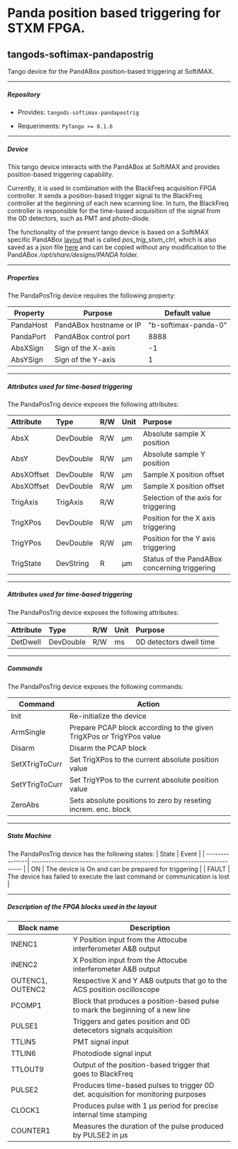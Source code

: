 # Panda position based triggering for STXM FPGA.

## tangods-softimax-pandapostrig


Tango device for the PandABox position-based triggering at SoftiMAX.


____________________________________________________________________________

##### Repository


- Provides: `tangods-softimax-pandapostrig`

- Requeriments: `PyTango >= 8.1.6`


____________________________________________________________________________

##### Device

This tango device interacts with the PandABox at SoftiMAX and provides position-based triggering capability.

Currently, it is used in combination with the BlackFreq acquisition FPGA controller. It sends a position-based trigger signal to the BlackFreq controller at the beginning of each new scanning line. In turn, the BlackFreq controller is responsible for the time-based acquisition of the signal from the 0D detectors, such as PMT and photo-diode.

The functionality of the present tango device is based on a SoftiMAX specific PandABox [layout](../config/panda_layout.png) that is called _pos_trig_stxm_ctrl_, which is also saved as a json file [here](../config/pos_trig_stxm_ctrl.json) and can be copied without any modification to the PandABox _/opt/share/designs/PANDA_ folder.

____________________________________________________________________________

##### Properties

The PandaPosTrig device requires the following property:

| Property  | Purpose                 | Default value        |
| --------- | ----------------------- | -------------------- |
| PandaHost | PandABox hostname or IP | "b-softimax-panda-0" |
| PandaPort | PandABox control port   | 8888                 |
| AbsXSign  | Sign of the X-axis      | -1                   |
| AbsYSign  | Sign of the Y-axis      | 1                    |

____________________________________________________________________________

##### Attributes used for time-based triggering

The PandaPosTrig device exposes the following attributes:

|   Attribute  |    Type   |  R/W | Unit | Purpose                                      |
|:------------ |:----------|:---- |:---- |:-------------------------------------------- |
| AbsX         | DevDouble | R/W  | µm   | Absolute sample X position                   |
| AbsY         | DevDouble | R/W  | µm   | Absolute sample Y position                   |
| AbsXOffset   | DevDouble | R/W  | µm   | Sample X position offset                     |
| AbsXOffset   | DevDouble | R/W  | µm   | Sample X position offset                     |
| TrigAxis     | TrigAxis  | R/W  |      | Selection of the axis for triggering         |
| TrigXPos     | DevDouble | R/W  | µm   | Position for the X axis triggering           |
| TrigYPos     | DevDouble | R/W  | µm   | Position for the Y axis triggering           |
| TrigState    | DevString |  R   | µm   | Status of the PandABox concerning triggering |

____________________________________________________________________________

##### Attributes used for time-based triggering

The PandaPosTrig device exposes the following attributes:

|   Attribute  |    Type   |  R/W | Unit | Purpose                                      |
|:------------ |:----------|:---- |:---- |:-------------------------------------------- |
| DetDwell     | DevDouble | R/W  | ms   | 0D detectors dwell time                      |

____________________________________________________________________________

##### Commands

The PandaPosTrig device exposes the following commands:

| Command        | Action                                                               |
| ---------------| -------------------------------------------------------------------- |
| Init           | Re-initialize the device                                             |
| ArmSingle      | Prepare PCAP block according to the given TrigXPos or TrigYPos value |
| Disarm         | Disarm the PCAP block                                                |
| SetXTrigToCurr | Set TrigXPos to the current absolute position value                  |
| SetYTrigToCurr | Set TrigYPos to the current absolute position value                  |
| ZeroAbs        | Sets absolute positions to zero by reseting increm. enc. block       |


____________________________________________________________________________

##### State Machine

The PandaPosTrig device has the following states:
| State          | Event                                                                      |
| ---------------| -------------------------------------------------------------------------- |
| ON             | The device is On and can be prepared for triggering                        |
| FAULT          | The device has failed to execute the last command or communication is lost |

____________________________________________________________________________

##### Description of the FPGA blocks used in the layout

| Block name      | Description                                                                       |
| ----------------| ----------------------------------------------------------------------------------|
| INENC1          | Y Position input from the Attocube interferometer A&B output                      |
| INENC2          | X Position input from the Attocube interferometer A&B output                      |
| OUTENC1, OUTENC2| Respective X and Y A&B outputs that go to the ACS position oscilloscope           |
| PCOMP1          | Block that produces a position-based pulse to mark the beginning of a new line    |
| PULSE1          | Triggers and gates position and 0D detecetors signals acquisition                 |
| TTLIN5          | PMT signal input                                                                  |
| TTLIN6          | Photodiode signal input                                                           |
| TTLOUT9         | Output of the position-based trigger that goes to BlackFreq                       |
| PULSE2          | Produces time-based pulses to trigger 0D det. acquisition for monitoring purposes |
| CLOCK1          | Produces pulse with 1 µs period for precise internal time stamping                |
| COUNTER1        | Measures the duration of the pulse produced by PULSE2 in µs                       |

